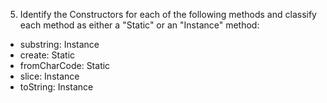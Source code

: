 5. Identify the Constructors for each of the following methods and classify each method as either a "Static" or an "Instance" method:

- substring: Instance
- create: Static
- fromCharCode: Static
- slice: Instance
- toString: Instance
